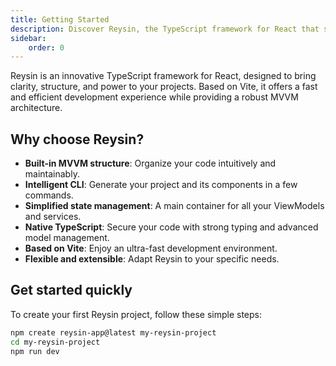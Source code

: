 ```yaml
---
title: Getting Started
description: Discover Reysin, the TypeScript framework for React that simplifies complexity
sidebar:
    order: 0
---
```


Reysin is an innovative TypeScript framework for React, designed to bring clarity, structure, and power to your projects. Based on Vite, it offers a fast and efficient development experience while providing a robust MVVM architecture.

## Why choose Reysin?

- **Built-in MVVM structure**: Organize your code intuitively and maintainably.
- **Intelligent CLI**: Generate your project and its components in a few commands.
- **Simplified state management**: A main container for all your ViewModels and services.
- **Native TypeScript**: Secure your code with strong typing and advanced model management.
- **Based on Vite**: Enjoy an ultra-fast development environment.
- **Flexible and extensible**: Adapt Reysin to your specific needs.

## Get started quickly

To create your first Reysin project, follow these simple steps:

```bash
npm create reysin-app@latest my-reysin-project
cd my-reysin-project
npm run dev
```